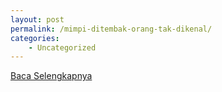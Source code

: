 ```yaml
---
layout: post
permalink: /mimpi-ditembak-orang-tak-dikenal/
categories:
    - Uncategorized
---
```


[Baca Selengkapnya](/10)